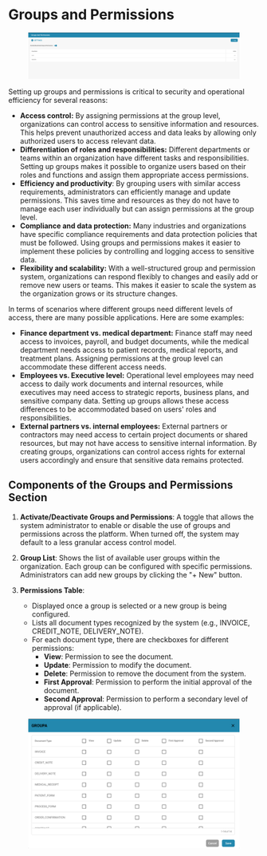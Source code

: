 # Groups and Permissions



<figure><img src="../../../../.gitbook/assets/Bildschirmfoto 2024-05-08 um 08.26.22.png" alt=""><figcaption></figcaption></figure>

Setting up groups and permissions is critical to security and operational efficiency for several reasons:

* **Access control:** By assigning permissions at the group level, organizations can control access to sensitive information and resources. This helps prevent unauthorized access and data leaks by allowing only authorized users to access relevant data.
* **Differentiation of roles and responsibilities:** Different departments or teams within an organization have different tasks and responsibilities. Setting up groups makes it possible to organize users based on their roles and functions and assign them appropriate access permissions.
* **Efficiency and productivity**: By grouping users with similar access requirements, administrators can efficiently manage and update permissions. This saves time and resources as they do not have to manage each user individually but can assign permissions at the group level.
* **Compliance and data protection:** Many industries and organizations have specific compliance requirements and data protection policies that must be followed. Using groups and permissions makes it easier to implement these policies by controlling and logging access to sensitive data.
* **Flexibility and scalability:** With a well-structured group and permission system, organizations can respond flexibly to changes and easily add or remove new users or teams. This makes it easier to scale the system as the organization grows or its structure changes.

In terms of scenarios where different groups need different levels of access, there are many possible applications. Here are some examples:

* **Finance department vs. medical department:** Finance staff may need access to invoices, payroll, and budget documents, while the medical department needs access to patient records, medical reports, and treatment plans. Assigning permissions at the group level can accommodate these different access needs.
* **Employees vs. Executive level:** Operational level employees may need access to daily work documents and internal resources, while executives may need access to strategic reports, business plans, and sensitive company data. Setting up groups allows these access differences to be accommodated based on users' roles and responsibilities.
*   **External partners vs. internal employees:** External partners or contractors may need access to certain project documents or shared resources, but may not have access to sensitive internal information. By creating groups, organizations can control access rights for external users accordingly and ensure that sensitive data remains protected.



## Components of the Groups and Permissions Section

1. **Activate/Deactivate Groups and Permissions**: A toggle that allows the system administrator to enable or disable the use of groups and permissions across the platform. When turned off, the system may default to a less granular access control model.
2. **Group List**: Shows the list of available user groups within the organization. Each group can be configured with specific permissions. Administrators can add new groups by clicking the "+ New" button.
3.  **Permissions Table**:

    * Displayed once a group is selected or a new group is being configured.
    * Lists all document types recognized by the system (e.g., INVOICE, CREDIT\_NOTE, DELIVERY\_NOTE).
    * For each document type, there are checkboxes for different permissions:
      * **View**: Permission to see the document.
      * **Update**: Permission to modify the document.
      * **Delete**: Permission to remove the document from the system.
      * **First Approval**: Permission to perform the initial approval of the document.
      * **Second Approval**: Permission to perform a secondary level of approval (if applicable).



<figure><img src="../../../../.gitbook/assets/Bildschirmfoto 2024-05-08 um 08.26.33.png" alt=""><figcaption></figcaption></figure>

